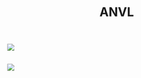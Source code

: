 <header>
  <h1 align="center">
    ANVL
  </h1>
</header>

<h2>
  <a href="https://github.com/robhageboeck">
    <img align="center" src="https://github-readme-stats.vercel.app/api/?username=robhageboeck&theme=dracula&count_private=true" />
  </a>
</h2>

<h2>
  <a href="https://github.com/robhageboeck">
    <img align="center" src="https://github-readme-stats.vercel.app/api/top-langs/?username=robhageboeck" />
  </a>
</h2>
